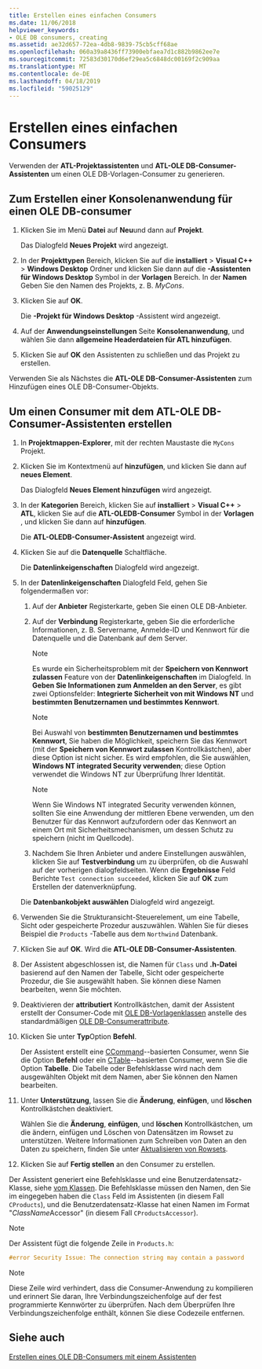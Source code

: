 ```yaml
---
title: Erstellen eines einfachen Consumers
ms.date: 11/06/2018
helpviewer_keywords:
- OLE DB consumers, creating
ms.assetid: ae32d657-72ea-4db8-9839-75cb5cff68ae
ms.openlocfilehash: 060a39a8436ff73900ebfaea7d1c882b9862ee7e
ms.sourcegitcommit: 72583d30170d6ef29ea5c6848dc00169f2c909aa
ms.translationtype: MT
ms.contentlocale: de-DE
ms.lasthandoff: 04/18/2019
ms.locfileid: "59025129"
---
```

# <a name="creating-a-simple-consumer"></a>Erstellen eines einfachen Consumers

Verwenden der **ATL-Projektassistenten** und **ATL-OLE DB-Consumer-Assistenten** um einen OLE DB-Vorlagen-Consumer zu generieren.

## <a name="to-create-a-console-application-for-an-ole-db-consumer"></a>Zum Erstellen einer Konsolenanwendung für einen OLE DB-consumer

1. Klicken Sie im Menü **Datei** auf **Neu**und dann auf **Projekt**.

   Das Dialogfeld **Neues Projekt** wird angezeigt.

1. In der **Projekttypen** Bereich, klicken Sie auf die **installiert** > **Visual C++** > **Windows Desktop** Ordner und klicken Sie dann auf die **-Assistenten für Windows Desktop** Symbol in der **Vorlagen** Bereich. In der **Namen** Geben Sie den Namen des Projekts, z. B. *MyCons*.

1. Klicken Sie auf **OK**.

   Die **-Projekt für Windows Desktop** -Assistent wird angezeigt.

1. Auf der **Anwendungseinstellungen** Seite **Konsolenanwendung**, und wählen Sie dann **allgemeine Headerdateien für ATL hinzufügen**.

1. Klicken Sie auf **OK** den Assistenten zu schließen und das Projekt zu erstellen.

Verwenden Sie als Nächstes die **ATL-OLE DB-Consumer-Assistenten** zum Hinzufügen eines OLE DB-Consumer-Objekts.

## <a name="to-create-a-consumer-with-the-atl-ole-db-consumer-wizard"></a>Um einen Consumer mit dem ATL-OLE DB-Consumer-Assistenten erstellen

1. In **Projektmappen-Explorer**, mit der rechten Maustaste die `MyCons` Projekt.

1. Klicken Sie im Kontextmenü auf **hinzufügen**, und klicken Sie dann auf **neues Element**.

   Das Dialogfeld **Neues Element hinzufügen** wird angezeigt.

1. In der **Kategorien** Bereich, klicken Sie auf **installiert** > **Visual C++** > **ATL**, klicken Sie auf die **ATL-OLEDB-Consumer** Symbol in der **Vorlagen** , und klicken Sie dann auf **hinzufügen**.

   Die **ATL-OLEDB-Consumer-Assistent** angezeigt wird.

1. Klicken Sie auf die **Datenquelle** Schaltfläche.

   Die **Datenlinkeigenschaften** Dialogfeld wird angezeigt.

1. In der **Datenlinkeigenschaften** Dialogfeld Feld, gehen Sie folgendermaßen vor:

   1. Auf der **Anbieter** Registerkarte, geben Sie einen OLE DB-Anbieter.

   1. Auf der **Verbindung** Registerkarte, geben Sie die erforderliche Informationen, z. B. Servername, Anmelde-ID und Kennwort für die Datenquelle und die Datenbank auf dem Server.

      > [!NOTE]
      > Es wurde ein Sicherheitsproblem mit der **Speichern von Kennwort zulassen** Feature von der **Datenlinkeigenschaften** im Dialogfeld. In **Geben Sie Informationen zum Anmelden an den Server**, es gibt zwei Optionsfelder: **Integrierte Sicherheit von mit Windows NT** und **bestimmten Benutzernamen und bestimmtes Kennwort**.

      > [!NOTE]
      > Bei Auswahl von **bestimmten Benutzernamen und bestimmtes Kennwort**, Sie haben die Möglichkeit, speichern Sie das Kennwort (mit der **Speichern von Kennwort zulassen** Kontrollkästchen), aber diese Option ist nicht sicher. Es wird empfohlen, die Sie auswählen, **Windows NT integrated Security verwenden**; diese Option verwendet die Windows NT zur Überprüfung Ihrer Identität.

      > [!NOTE]
      > Wenn Sie Windows NT integrated Security verwenden können, sollten Sie eine Anwendung der mittleren Ebene verwenden, um den Benutzer für das Kennwort aufzufordern oder das Kennwort an einem Ort mit Sicherheitsmechanismen, um dessen Schutz zu speichern (nicht im Quellcode).

   1. Nachdem Sie Ihren Anbieter und andere Einstellungen auswählen, klicken Sie auf **Testverbindung** um zu überprüfen, ob die Auswahl auf der vorherigen dialogfeldseiten. Wenn die **Ergebnisse** Feld Berichte `Test connection succeeded`, klicken Sie auf **OK** zum Erstellen der datenverknüpfung.

   Die **Datenbankobjekt auswählen** Dialogfeld wird angezeigt.

1. Verwenden Sie die Strukturansicht-Steuerelement, um eine Tabelle, Sicht oder gespeicherte Prozedur auszuwählen. Wählen Sie für dieses Beispiel die `Products` -Tabelle aus dem `Northwind` Datenbank.

1. Klicken Sie auf **OK**. Wird die **ATL-OLE DB-Consumer-Assistenten**.

1. Der Assistent abgeschlossen ist, die Namen für `Class` und **.h-Datei** basierend auf den Namen der Tabelle, Sicht oder gespeicherte Prozedur, die Sie ausgewählt haben. Sie können diese Namen bearbeiten, wenn Sie möchten.

1. Deaktivieren der **attributiert** Kontrollkästchen, damit der Assistent erstellt der Consumer-Code mit [OLE DB-Vorlagenklassen](../../data/oledb/ole-db-consumer-templates-reference.md) anstelle des standardmäßigen [OLE DB-Consumerattribute](../../windows/ole-db-consumer-attributes.md).

1. Klicken Sie unter **Typ**Option **Befehl**.

   Der Assistent erstellt eine [CCommand](../../data/oledb/ccommand-class.md)--basierten Consumer, wenn Sie die Option **Befehl** oder ein [CTable](../../data/oledb/ctable-class.md)--basierten Consumer, wenn Sie die Option **Tabelle**. Die Tabelle oder Befehlsklasse wird nach dem ausgewählten Objekt mit dem Namen, aber Sie können den Namen bearbeiten.

1. Unter **Unterstützung**, lassen Sie die **Änderung**, **einfügen**, und **löschen** Kontrollkästchen deaktiviert.

   Wählen Sie die **Änderung**, **einfügen**, und **löschen** Kontrollkästchen, um die ändern, einfügen und Löschen von Datensätzen im Rowset zu unterstützen. Weitere Informationen zum Schreiben von Daten an den Daten zu speichern, finden Sie unter [Aktualisieren von Rowsets](../../data/oledb/updating-rowsets.md).

1. Klicken Sie auf **Fertig stellen** an den Consumer zu erstellen.

Der Assistent generiert eine Befehlsklasse und eine Benutzerdatensatz-Klasse, siehe [vom Klassen](../../data/oledb/consumer-wizard-generated-classes.md). Die Befehlsklasse müssen den Namen, den Sie im eingegeben haben die `Class` Feld im Assistenten (in diesem Fall `CProducts`), und die Benutzerdatensatz-Klasse hat einen Namen im Format "*ClassName*Accessor" (in diesem Fall `CProductsAccessor`).

> [!NOTE]
> Der Assistent fügt die folgende Zeile in `Products.h`:

```cpp
#error Security Issue: The connection string may contain a password
```

> [!NOTE]
> Diese Zeile wird verhindert, dass die Consumer-Anwendung zu kompilieren und erinnert Sie daran, Ihre Verbindungszeichenfolge auf der fest programmierte Kennwörter zu überprüfen. Nach dem Überprüfen Ihre Verbindungszeichenfolge enthält, können Sie diese Codezeile entfernen.

## <a name="see-also"></a>Siehe auch

[Erstellen eines OLE DB-Consumers mit einem Assistenten](../../data/oledb/creating-an-ole-db-consumer-using-a-wizard.md)

